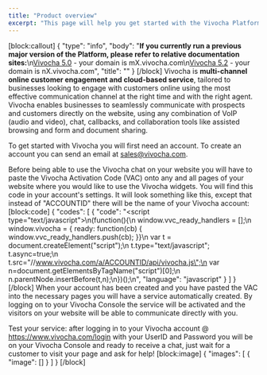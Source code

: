 ```yaml
---
title: "Product overview"
excerpt: "This page will help you get started with the Vivocha Platform"
---
```

[block:callout]
{
  "type": "info",
  "body": "**If you currently run a previous major version of the Platform, please refer to relative documentation sites:**\n[Vivocha 5.0](http://docs.vivocha.com/v5.0/docs) - your domain is mX.vivocha.com\n[Vivocha 5.2](http://docs.vivocha.com/v5.2/docs) - your domain is nX.vivocha.com",
  "title": ""
}
[/block]
Vivocha is **multi-channel online customer engagement and cloud-based service**, tailored to businesses looking to engage with customers online using the most effective communication channel at the right time and with the right agent. Vivocha enables businesses to seamlessly communicate with prospects and customers directly on the website, using any combination of VoIP (audio and video), chat, callbacks, and collaboration tools like assisted browsing and form and document sharing.

To get started with Vivocha you will first need an account. To create an account you can send an email at [sales@vivocha.com](mailto:sales@vivocha.com).

Before being able to use the Vivocha chat on your website you will have to paste the Vivocha Activation Code (VAC) onto any and all pages of your website where you would like to use the Vivocha widgets. You will find this code in your account's settings. It will look something like this, except that instead of "ACCOUNTID" there will be the name of your Vivocha account:
[block:code]
{
  "codes": [
    {
      "code": "<script type=\"text/javascript\">\n(function(){\n  window.vvc_ready_handlers = [];\n  window.vivocha = { ready: function(cb) { window.vvc_ready_handlers.push(cb); }}\n  var t = document.createElement(\"script\");\n  t.type=\"text/javascript\"; t.async=true;\n  t.src=\"//www.vivocha.com/a/ACCOUNTID/api/vivocha.js\";\n  var n=document.getElementsByTagName(\"script\")[0];\n  n.parentNode.insertBefore(t,n);\n})();\n</script>",
      "language": "javascript"
    }
  ]
}
[/block]
When your account has been created and you have pasted the VAC into the necessary pages you will have a service automatically created. By logging on to your Vivocha Console the service will be activated and the visitors on your website will be able to communicate directly with you.

Test your service: after logging in to your Vivocha account @ https://www.vivocha.com/login with your UserID and Password you will be on your Vivocha Console and ready to receive a chat, just wait for a customer to visit your page and ask for help! 
[block:image]
{
  "images": [
    {
      "image": []
    }
  ]
}
[/block]